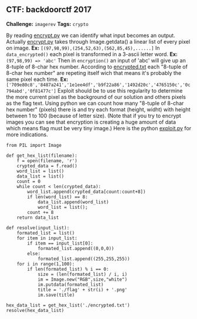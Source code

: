 **CTF: backdoorctf 2017**
--
**Challenge:** `imagerev`
**Tags:**  `crypto`

By reading [encrypt.py][encrypt] we can identify what input becomes an output.
Actually [encrypt.py][encrypt] takes through Image.getdata() a linear list of every pixel on image. 
**Ex:** `[(97,98,99),(254,52,63),(562,85,45),......]`
In `data_encrypted()` each pixel is transformed in a 3-ascii letter word.
**Ex:** `(97,98,99) => 'abc'`
Then in `encryption()` an input of 'abc' will give up an 8-tuple of 8-char hex number.
According to [encrypted.txt][encrypted] each "8-tuple of 8-char hex number" are repeting itself wich that means it's probably the same pixel each time.
**Ex:** `['709e80c8','8487a241','1e1ee4df','b9f22a86','1492d20c','4765150c','0c794abd','0f81477c']`
Exploit should be to use this regularity to determine the more current pixel as the background of our solution and others pixels as the flag text.
Using python we can count how many "8-tuple of 8-char hex number" (pixels) there is and try each format (height, widht) with height between 1 to 100 (because of letter size).
(Note that if you try to encrypt images you can see that encryption is creating a huge amount of data which means flag must be very tiny image.) 
Here is the python [exploit.py][exploit] for more indications.

    from PIL import Image
    
    def get_hex_list(filename):
    	f = open(filename, 'r')
    	crypted_data = f.read()
    	word_list = list()
    	data_list = list()
    	count = 0
    	while count < len(crypted_data):
    		word_list.append(crypted_data[count:count+8])
    		if len(word_list) == 8:
    			data_list.append(word_list)
    			word_list = list();
    		count += 8
    	return data_list
    
    def resolve(input_list):
    	formated_list = list()
    	for item in input_list:
    		if item == input_list[0]:
    			formated_list.append((0,0,0))
    		else:
    			formated_list.append((255,255,255))
    	for i in range(1,100):
    		if len(formated_list) % i == 0:
    			size = (len(formated_list) / i, i)
    			im = Image.new("RGB",size,"white")
    			im.putdata(formated_list)
    			title = './flag' + str(i) + '.png'
    			im.save(title)
    
    hex_data_list = get_hex_list('./encrypted.txt')
    resolve(hex_data_list)

[encrypt]:/backdoorctf%20/2017/imagerev/encrypt.py
[encrypted]:/backdoorctf%20/2017/imagerev/encrypted.txt
[exploit]:/backdoorctf%20/2017/imagerev/exploit.py
